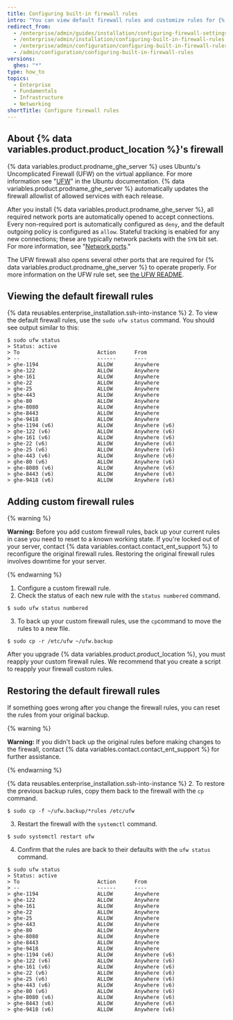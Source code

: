 ```yaml
---
title: Configuring built-in firewall rules
intro: "You can view default firewall rules and customize rules for {% data variables.product.product_location %}."
redirect_from:
  - /enterprise/admin/guides/installation/configuring-firewall-settings/
  - /enterprise/admin/installation/configuring-built-in-firewall-rules
  - /enterprise/admin/configuration/configuring-built-in-firewall-rules
  - /admin/configuration/configuring-built-in-firewall-rules
versions:
  ghes: "*"
type: how_to
topics:
  - Enterprise
  - Fundamentals
  - Infrastructure
  - Networking
shortTitle: Configure firewall rules
---
```


## About {% data variables.product.product_location %}'s firewall

{% data variables.product.prodname_ghe_server %} uses Ubuntu's Uncomplicated Firewall (UFW) on the virtual appliance. For more information see "[UFW](https://help.ubuntu.com/community/UFW)" in the Ubuntu documentation. {% data variables.product.prodname_ghe_server %} automatically updates the firewall allowlist of allowed services with each release.

After you install {% data variables.product.prodname_ghe_server %}, all required network ports are automatically opened to accept connections. Every non-required port is automatically configured as `deny`, and the default outgoing policy is configured as `allow`. Stateful tracking is enabled for any new connections; these are typically network packets with the `SYN` bit set. For more information, see "[Network ports](/enterprise/admin/guides/installation/network-ports)."

The UFW firewall also opens several other ports that are required for {% data variables.product.prodname_ghe_server %} to operate properly. For more information on the UFW rule set, see [the UFW README](https://bazaar.launchpad.net/~jdstrand/ufw/0.30-oneiric/view/head:/README#L213).

## Viewing the default firewall rules

{% data reusables.enterprise_installation.ssh-into-instance %} 2. To view the default firewall rules, use the `sudo ufw status` command. You should see output similar to this:

```shell
$ sudo ufw status
> Status: active
> To                         Action      From
> --                         ------      ----
> ghe-1194                   ALLOW       Anywhere
> ghe-122                    ALLOW       Anywhere
> ghe-161                    ALLOW       Anywhere
> ghe-22                     ALLOW       Anywhere
> ghe-25                     ALLOW       Anywhere
> ghe-443                    ALLOW       Anywhere
> ghe-80                     ALLOW       Anywhere
> ghe-8080                   ALLOW       Anywhere
> ghe-8443                   ALLOW       Anywhere
> ghe-9418                   ALLOW       Anywhere
> ghe-1194 (v6)              ALLOW       Anywhere (v6)
> ghe-122 (v6)               ALLOW       Anywhere (v6)
> ghe-161 (v6)               ALLOW       Anywhere (v6)
> ghe-22 (v6)                ALLOW       Anywhere (v6)
> ghe-25 (v6)                ALLOW       Anywhere (v6)
> ghe-443 (v6)               ALLOW       Anywhere (v6)
> ghe-80 (v6)                ALLOW       Anywhere (v6)
> ghe-8080 (v6)              ALLOW       Anywhere (v6)
> ghe-8443 (v6)              ALLOW       Anywhere (v6)
> ghe-9418 (v6)              ALLOW       Anywhere (v6)
```

## Adding custom firewall rules

{% warning %}

**Warning:** Before you add custom firewall rules, back up your current rules in case you need to reset to a known working state. If you're locked out of your server, contact {% data variables.contact.contact_ent_support %} to reconfigure the original firewall rules. Restoring the original firewall rules involves downtime for your server.

{% endwarning %}

1. Configure a custom firewall rule.
2. Check the status of each new rule with the `status numbered` command.

```shell
$ sudo ufw status numbered
```

3. To back up your custom firewall rules, use the `cp`command to move the rules to a new file.

```shell
$ sudo cp -r /etc/ufw ~/ufw.backup
```

After you upgrade {% data variables.product.product_location %}, you must reapply your custom firewall rules. We recommend that you create a script to reapply your firewall custom rules.

## Restoring the default firewall rules

If something goes wrong after you change the firewall rules, you can reset the rules from your original backup.

{% warning %}

**Warning:** If you didn't back up the original rules before making changes to the firewall, contact {% data variables.contact.contact_ent_support %} for further assistance.

{% endwarning %}

{% data reusables.enterprise_installation.ssh-into-instance %} 2. To restore the previous backup rules, copy them back to the firewall with the `cp` command.

```shell
$ sudo cp -f ~/ufw.backup/*rules /etc/ufw
```

3. Restart the firewall with the `systemctl` command.

```shell
$ sudo systemctl restart ufw
```

4. Confirm that the rules are back to their defaults with the `ufw status` command.

```shell
$ sudo ufw status
> Status: active
> To                         Action      From
> --                         ------      ----
> ghe-1194                   ALLOW       Anywhere
> ghe-122                    ALLOW       Anywhere
> ghe-161                    ALLOW       Anywhere
> ghe-22                     ALLOW       Anywhere
> ghe-25                     ALLOW       Anywhere
> ghe-443                    ALLOW       Anywhere
> ghe-80                     ALLOW       Anywhere
> ghe-8080                   ALLOW       Anywhere
> ghe-8443                   ALLOW       Anywhere
> ghe-9418                   ALLOW       Anywhere
> ghe-1194 (v6)              ALLOW       Anywhere (v6)
> ghe-122 (v6)               ALLOW       Anywhere (v6)
> ghe-161 (v6)               ALLOW       Anywhere (v6)
> ghe-22 (v6)                ALLOW       Anywhere (v6)
> ghe-25 (v6)                ALLOW       Anywhere (v6)
> ghe-443 (v6)               ALLOW       Anywhere (v6)
> ghe-80 (v6)                ALLOW       Anywhere (v6)
> ghe-8080 (v6)              ALLOW       Anywhere (v6)
> ghe-8443 (v6)              ALLOW       Anywhere (v6)
> ghe-9418 (v6)              ALLOW       Anywhere (v6)
```
